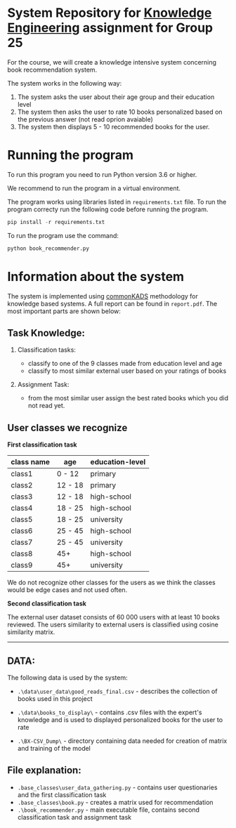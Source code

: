 # System Repository for  [Knowledge Engineering](https://studiegids.vu.nl/en/Master/2018-2019/computer-science/X_405099) assignment for Group 25

For the course, we will create a knowledge intensive system concerning book recommendation system. 

The system works in the following way:

1. The system asks the user about their age group and their education level
2. The system then asks the user to rate 10 books personalized based on the previous answer (not read oprion avaiable)
3. The system then displays 5 - 10 recommended books for the user.

# Running the program

To run this program you need to run Python version 3.6 or higher.

We recommend to run the program in a virtual environment.

The program works using libraries listed in ```requirements.txt``` file. To run the program correcty run the following code before running the program.

```python
pip install -r requirements.txt
```

To run the program use the command:

```python
python book_recommender.py
```

# Information about the system

The system is implemented using [commonKADS](https://commonkads.org/ "CommonKADS.org Main Page") methodology for knowledge based systems. A full report can be found in ```report.pdf```. The most important parts are shown below:

## Task Knowledge:

1. Classification tasks:
    - classify to one of the 9 classes made from education level and age 
    - classify to most similar external user based on your ratings of books
    
2. Assignment Task:
    - from the most similar user assign the best rated books which you did not read yet.
  

## User classes we recognize

**First classification task**

| class name|age|education-level|
|-----------------|---------|---------|
| class1 | 0 - 12 | primary  |
| class2 | 12 - 18 | primary |
| class3 | 12 - 18 | high-school |
| class4 | 18 - 25 | high-school |
| class5 | 18 - 25 | university |
| class6 | 25 - 45 | high-school |
| class7 | 25 - 45 | university |
| class8 | 45+ | high-school |
| class9 | 45+ | university |

We do not recognize other classes for the users as we think the classes would be edge cases and not used often.

**Second classification task**

The external user dataset consists of 60 000 users with at least 10 books reviewed. The users similarity to external users is classified using cosine similarity matrix.

---

## DATA: 

The following data is used by the system:
  - ```.\data\user_data\good_reads_final.csv``` - describes the collection of books used in this project
  
  - ```.\data\books_to_display\``` - contains .csv files with the expert's knowledge and is used to displayed personalized books for the user to rate
  - ```.\BX-CSV_Dump\``` - directory containing data needed for creation of matrix and training of the model

  
## File explanation: 
 - ```.base_classes\user_data_gathering.py``` - contains user questionaries and the first classification task
 - ```.base_classes\book.py``` - creates a matrix used for recommendation
 - ```.\book_recommender.py``` - main executable file, contains second classification task and  assignment task
